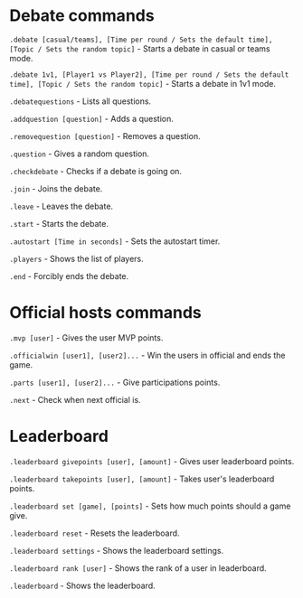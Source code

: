 # Debate commands
`.debate [casual/teams], [Time per round / Sets the default time], [Topic / Sets the random topic]` - Starts a debate in casual or teams mode.

`.debate 1v1, [Player1 vs Player2], [Time per round / Sets the default time], [Topic / Sets the random topic]` -  Starts a debate in 1v1 mode.

`.debatequestions` - Lists all questions.

`.addquestion [question]` - Adds a question.

`.removequestion [question]` - Removes a question.

`.question` - Gives a random question.

`.checkdebate` - Checks if a debate is going on.

`.join` - Joins the debate.

`.leave` - Leaves the debate.

`.start` - Starts the debate.

`.autostart [Time in seconds]` - Sets the autostart timer.

`.players` - Shows the list of players.

`.end` - Forcibly ends the debate.

# Official hosts commands
`.mvp [user]` - Gives the user MVP points.

`.officialwin [user1], [user2]...` - Win the users in official and ends the game.

`.parts [user1], [user2]...` - Give participations points.

`.next` - Check when next official is.

# Leaderboard 
`.leaderboard givepoints [user], [amount]` - Gives user leaderboard points.

`.leaderboard takepoints [user], [amount]` - Takes user's leaderboard points.

`.leaderboard set [game], [points]` - Sets how much points should a game give.

`.leaderboard reset` - Resets the leaderboard.

`.leaderboard settings` - Shows the leaderboard settings.

`.leaderboard rank [user]` - Shows the rank of a user in leaderboard.

`.leaderboard` - Shows the leaderboard.

